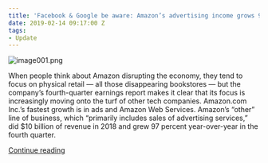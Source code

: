 ```yaml
---
title: 'Facebook & Google be aware: Amazon’s advertising income grows 97% in 2018'
date: 2019-02-14 09:17:00 Z
tags:
- Update
---
```


![image001.png](/uploads/image001.png)

When people think about Amazon disrupting the economy, they tend to focus on physical retail — all those disappearing bookstores — but the company’s fourth-quarter earnings report makes it clear that its focus is increasingly moving onto the turf of other tech companies. Amazon.com Inc.’s fastest growth is in ads and Amazon Web Services. Amazon’s “other” line of business, which “primarily includes sales of advertising services,” did $10 billion of revenue in 2018 and grew 97 percent year-over-year in the fourth quarter.

[Continue reading](https://www.bloomberg.com/opinion/articles/2019-02-05/amazon-web-services-and-ads-will-disrupt-google-and-facebook)